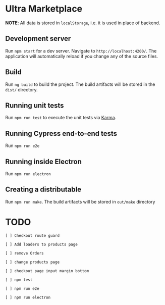 # Ultra Marketplace

**NOTE**: All data is stored in `localStorage`, i.e. it is used in place of backend.

## Development server

Run `npm start` for a dev server. Navigate to `http://localhost:4200/`. The application will automatically reload if you change any of the source files.

## Build

Run `ng build` to build the project. The build artifacts will be stored in the `dist/` directory.

## Running unit tests

Run `npm run test` to execute the unit tests via [Karma](https://karma-runner.github.io).

## Running Cypress end-to-end tests

Run `npm run e2e`

## Running inside Electron

Run `npm run electron`

## Creating a distributable

Run `npm run make`. The build artifacts will be stored in `out/make` directory

# TODO

`[ ] Checkout route guard`

`[ ] Add loaders to products page`

`[ ] remove Orders`

`[ ] change products page`

`[ ] checkout page input margin bottom`

`[ ] npm test`

`[ ] npm run e2e`

`[ ] npm run electron`
